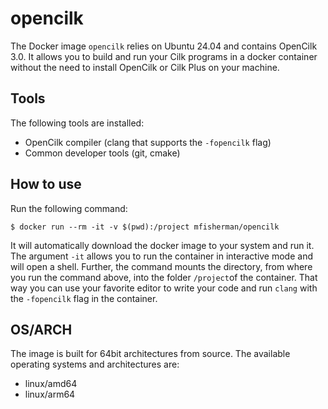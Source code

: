 # opencilk
The Docker image `opencilk` relies on Ubuntu 24.04 and contains OpenCilk 3.0.
It allows you to build and run your Cilk programs in a docker container without the need to install OpenCilk or Cilk Plus on your machine.

## Tools
The following tools are installed:
- OpenCilk compiler (clang that supports the `-fopencilk` flag)
- Common developer tools (git, cmake)

## How to use
Run the following command:
```
$ docker run --rm -it -v $(pwd):/project mfisherman/opencilk
```
It will automatically download the docker image to your system and run it.
The argument `-it` allows you to run the container in interactive mode and will open a shell.
Further, the command mounts the directory, from where you run the command above, into the folder `/project`of the container.
That way you can use your favorite editor to write your code and run `clang` with the `-fopencilk` flag in the container.

## OS/ARCH
The image is built for 64bit architectures from source.
The available operating systems and architectures are:

- linux/amd64
- linux/arm64
